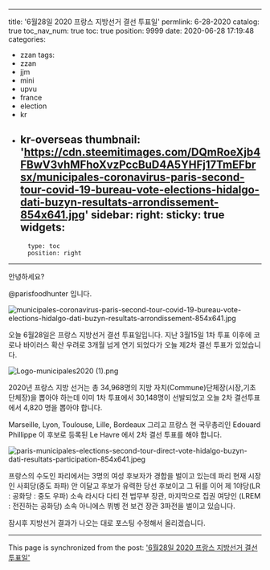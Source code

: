 
---
title: '6월28일 2020 프랑스 지방선거 결선 투표일'
permlink: 6-28-2020
catalog: true
toc_nav_num: true
toc: true
position: 9999
date: 2020-06-28 17:19:48
categories:
- zzan
tags:
- zzan
- jjm
- mini
- upvu
- france
- election
- kr
- kr-overseas
thumbnail: 'https://cdn.steemitimages.com/DQmRoeXjb4FBwV3vhMFhoXvzPccBuD4A5YHFj17TmEFbrsx/municipales-coronavirus-paris-second-tour-covid-19-bureau-vote-elections-hidalgo-dati-buzyn-resultats-arrondissement-854x641.jpg'
sidebar:
    right:
        sticky: true
widgets:
    -
        type: toc
        position: right
---


안녕하세요?

@parisfoodhunter 입니다. 

![municipales-coronavirus-paris-second-tour-covid-19-bureau-vote-elections-hidalgo-dati-buzyn-resultats-arrondissement-854x641.jpg](https://cdn.steemitimages.com/DQmRoeXjb4FBwV3vhMFhoXvzPccBuD4A5YHFj17TmEFbrsx/municipales-coronavirus-paris-second-tour-covid-19-bureau-vote-elections-hidalgo-dati-buzyn-resultats-arrondissement-854x641.jpg)

오늘 6월28일은 프랑스 지방선거 결선 투표일입니다.  지난 3월15일 1차 투표 이후에 코로나 바이러스 확산 우려로 3개월 넘게 연기 되었다가 오늘 제2차 결선 투표가 있었습니다. 

![Logo-municipales2020 (1).png](https://cdn.steemitimages.com/DQmYo3HQgCaQtovsLSohJA3spYQgcj6TbdDDatt1yQBmynU/Logo-municipales2020%20(1).png)

2020년 프랑스 지방 선거는 총 34,968명의 지방 자치(Commune)단체장(시장,기초 단체장)을 뽑아야 하는데 이미 1차 투표에서 30,148명이 선발되었고 오늘 2차 결선투표에서 4,820 명을 뽑아야 합니다.

Marseille, Lyon, Toulouse, Lille, Bordeaux 그리고 프랑스 현 국무총리인 Edouard Phillippe 이 후보로 등록된 Le Havre 에서 2차 결선 투표를 해야 합니다. 

![paris-municipales-elections-second-tour-direct-vote-hidalgo-buzyn-dati-resultats-participation-854x641.jpeg](https://cdn.steemitimages.com/DQmVTUPDXwsRZg5Gxxck9iDeUghBdJLJ2PAv2LZVRXn8bT1/paris-municipales-elections-second-tour-direct-vote-hidalgo-buzyn-dati-resultats-participation-854x641.jpeg)

프랑스의 수도인 파리에서는 3명의 여성 후보자가 경합을 벌이고 있는데 파리 현재 시장인 사회당(중도 좌파) 안 이달고 후보가 유력한 당선 후보이고 그 뒤를 이어 제 1야당(LR : 공화당 : 중도 우파) 소속 라시다 다티 전 법무부 장관, 마지막으로 집권 여당인 (LREM : 전진하는 공화당) 소속 아니에스 뷔벵 전 보건 장관 3파전을 벌이고 있습니다. 

잠시후 지방선거 결과가 나오는 대로 포스팅 수정해서 올리겠습니다.

- - -

This page is synchronized from the post: ['6월28일 2020 프랑스 지방선거 결선 투표일'](https://steemit.com/@parisfoodhunter/6-28-2020)
